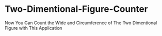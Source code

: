 # Two-Dimentional-Figure-Counter
Now You Can Count the Wide and Circumference of The Two Dimentional Figure with This Application
